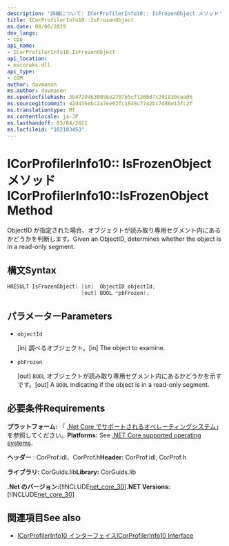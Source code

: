```yaml
---
description: '詳細について: ICorProfilerInfo10:: IsFrozenObject メソッド'
title: ICorProfilerInfo10::IsFrozenObject
ms.date: 08/06/2019
dev_langs:
- cpp
api_name:
- ICorProfilerInfo10.IsFrozenObject
api_location:
- mscorwks.dll
api_type:
- COM
author: davmason
ms.author: davmason
ms.openlocfilehash: 3b47204630056e2797b5cf126bd7c291830cea05
ms.sourcegitcommit: 42d436ebc2a7ee02fc1848c7742bc7d80e13fc2f
ms.translationtype: MT
ms.contentlocale: ja-JP
ms.lasthandoff: 03/04/2021
ms.locfileid: "102103453"
---
```

# <a name="icorprofilerinfo10isfrozenobject-method"></a><span data-ttu-id="a1ee0-103">ICorProfilerInfo10:: IsFrozenObject メソッド</span><span class="sxs-lookup"><span data-stu-id="a1ee0-103">ICorProfilerInfo10::IsFrozenObject Method</span></span>

<span data-ttu-id="a1ee0-104">ObjectID が指定された場合、オブジェクトが読み取り専用セグメント内にあるかどうかを判断します。</span><span class="sxs-lookup"><span data-stu-id="a1ee0-104">Given an ObjectID, determines whether the object is in a read-only segment.</span></span>

## <a name="syntax"></a><span data-ttu-id="a1ee0-105">構文</span><span class="sxs-lookup"><span data-stu-id="a1ee0-105">Syntax</span></span>

```cpp
HRESULT IsFrozenObject( [in]  ObjectID objectId,
                        [out] BOOL *pbFrozen);
```

## <a name="parameters"></a><span data-ttu-id="a1ee0-106">パラメーター</span><span class="sxs-lookup"><span data-stu-id="a1ee0-106">Parameters</span></span>

- `objectId`

  <span data-ttu-id="a1ee0-107">\[in) 調べるオブジェクト。</span><span class="sxs-lookup"><span data-stu-id="a1ee0-107">\[in] The object to examine.</span></span>

- `pbFrozen`

  <span data-ttu-id="a1ee0-108">\[out] `BOOL` オブジェクトが読み取り専用セグメント内にあるかどうかを示すです。</span><span class="sxs-lookup"><span data-stu-id="a1ee0-108">\[out] A `BOOL` indicating if the object is in a read-only segment.</span></span>

## <a name="requirements"></a><span data-ttu-id="a1ee0-109">必要条件</span><span class="sxs-lookup"><span data-stu-id="a1ee0-109">Requirements</span></span>

<span data-ttu-id="a1ee0-110">**プラットフォーム:** 「 [.Net Core でサポートされるオペレーティングシステム](../../../core/install/windows.md?pivots=os-windows)」を参照してください。</span><span class="sxs-lookup"><span data-stu-id="a1ee0-110">**Platforms:** See [.NET Core supported operating systems](../../../core/install/windows.md?pivots=os-windows).</span></span>

<span data-ttu-id="a1ee0-111">**ヘッダー** : CorProf.idl、CorProf.h</span><span class="sxs-lookup"><span data-stu-id="a1ee0-111">**Header:** CorProf.idl, CorProf.h</span></span>

<span data-ttu-id="a1ee0-112">**ライブラリ:** CorGuids.lib</span><span class="sxs-lookup"><span data-stu-id="a1ee0-112">**Library:** CorGuids.lib</span></span>

<span data-ttu-id="a1ee0-113">**.Net のバージョン:**[!INCLUDE[net_core_30](../../../../includes/net-core-30-md.md)]</span><span class="sxs-lookup"><span data-stu-id="a1ee0-113">**.NET Versions:** [!INCLUDE[net_core_30](../../../../includes/net-core-30-md.md)]</span></span>

## <a name="see-also"></a><span data-ttu-id="a1ee0-114">関連項目</span><span class="sxs-lookup"><span data-stu-id="a1ee0-114">See also</span></span>

- [<span data-ttu-id="a1ee0-115">ICorProfilerInfo10 インターフェイス</span><span class="sxs-lookup"><span data-stu-id="a1ee0-115">ICorProfilerInfo10 Interface</span></span>](icorprofilerinfo10-interface.md)
